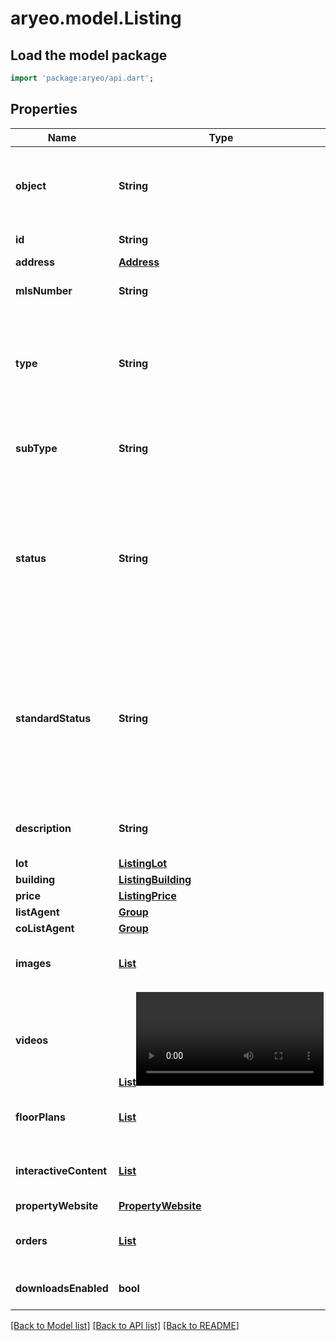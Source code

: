 # aryeo.model.Listing

## Load the model package
```dart
import 'package:aryeo/api.dart';
```

## Properties
Name | Type | Description | Notes
------------ | ------------- | ------------- | -------------
**object** | **String** | String representing the object’s type. Objects of the same type share the same schema. | 
**id** | **String** | ID of the listing. UUID Version 4. | 
**address** | [**Address**](Address.md) |  | 
**mlsNumber** | **String** | The identifier for a listing on its local MLS.  | [optional] 
**type** | **String** | General type of the listing, primarily categorizing its use case. Examples include residential and commercial.  | [optional] 
**subType** | **String** | Further specifies the listing type. Examples include family residence and condominium. | [optional] 
**status** | **String** | Local, regional, or otherwise custom status for the listing used by the parties involved in the listing transaction. While variable, these statuses are typically mapped to the listing's standard status. | [optional] 
**standardStatus** | **String** | The status of the listing as it reflects the state of the contract between the listing agent and seller or an agreement with a buyer, including Active, Active Under Contract, Canceled, Closed, Expired, Pending, and Withdrawn. | [optional] 
**description** | **String** | Description of the selling points of the building and/or land for sale.  | [optional] 
**lot** | [**ListingLot**](ListingLot.md) |  | [optional] 
**building** | [**ListingBuilding**](ListingBuilding.md) |  | [optional] 
**price** | [**ListingPrice**](ListingPrice.md) |  | [optional] 
**listAgent** | [**Group**](Group.md) |  | [optional] 
**coListAgent** | [**Group**](Group.md) |  | [optional] 
**images** | [**List<Image>**](Image.md) | images | [optional] [default to const []]
**videos** | [**List<Video>**](Video.md) | videos | [optional] [default to const []]
**floorPlans** | [**List<FloorPlan>**](FloorPlan.md) | floor_plans | [optional] [default to const []]
**interactiveContent** | [**List<InteractiveContent>**](InteractiveContent.md) | interactive_content | [optional] [default to const []]
**propertyWebsite** | [**PropertyWebsite**](PropertyWebsite.md) |  | [optional] 
**orders** | [**List<Order>**](Order.md) | orders | [optional] [default to const []]
**downloadsEnabled** | **bool** | Are downloads enabled for this listing? | 

[[Back to Model list]](../README.md#documentation-for-models) [[Back to API list]](../README.md#documentation-for-api-endpoints) [[Back to README]](../README.md)


